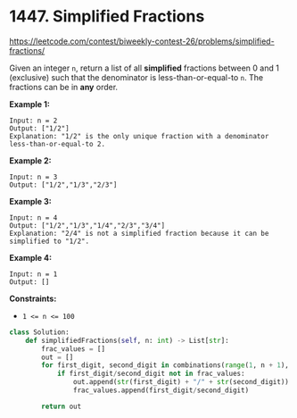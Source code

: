 # 1447. Simplified Fractions

https://leetcode.com/contest/biweekly-contest-26/problems/simplified-fractions/

Given an integer `n`, return a list of all **simplified** fractions between 0 and 1 (exclusive) such that the denominator is less-than-or-equal-to `n`. The fractions can be in **any** order.

**Example 1:**

```
Input: n = 2
Output: ["1/2"]
Explanation: "1/2" is the only unique fraction with a denominator less-than-or-equal-to 2.
```

**Example 2:**

```
Input: n = 3
Output: ["1/2","1/3","2/3"]
```

**Example 3:**

```
Input: n = 4
Output: ["1/2","1/3","1/4","2/3","3/4"]
Explanation: "2/4" is not a simplified fraction because it can be simplified to "1/2".
```

**Example 4:**

```
Input: n = 1
Output: []
```

**Constraints:**

- `1 <= n <= 100`

```python
class Solution:
    def simplifiedFractions(self, n: int) -> List[str]:
        frac_values = []
        out = []
        for first_digit, second_digit in combinations(range(1, n + 1), r=2):
            if first_digit/second_digit not in frac_values:
                out.append(str(first_digit) + "/" + str(second_digit))
                frac_values.append(first_digit/second_digit)

        return out
```
